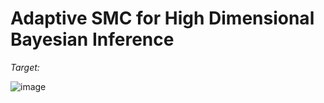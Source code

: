 # Adaptive SMC for High Dimensional Bayesian Inference
*Target:*

![image](https://github.com/user-attachments/assets/a9ed8a0b-d542-45c8-a27f-b6c0428f2edd)
